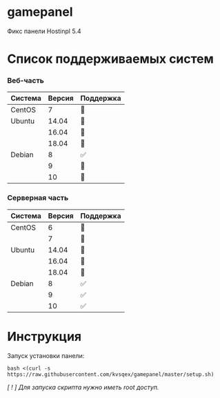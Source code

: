 # gamepanel
Фикс панели Hostinpl 5.4

# Список поддерживаемых систем

### Веб-часть

|      Система      | Версия  | Поддержка          |
| ----------------- | ------- | ------------------ |
| CentOS            | 7       | :red_circle:       |
| Ubuntu            | 14.04   | :red_circle:       |
|                   | 16.04   | :red_circle:       |
|                   | 18.04   | :red_circle:       |
| Debian            | 8       | :white_check_mark: |
|                   | 9       | :red_circle:       |
|                   | 10      | :red_circle:       |

### Серверная часть

|      Система      | Версия  | Поддержка          |
| ----------------- | ------- | ------------------ |
| CentOS            | 6       | :red_circle:       |
|                   | 7       | :red_circle:       |
| Ubuntu            | 14.04   | :red_circle:       |
|                   | 16.04   | :red_circle:       |
|                   | 18.04   | :red_circle:       |
| Debian            | 8       | :white_check_mark: |
|                   | 9       | :white_check_mark: |
|                   | 10      | :white_check_mark: |

# Инструкция

Запуск установки панели:

`bash <(curl -s https://raw.githubusercontent.com/kvsqex/gamepanel/master/setup.sh)`

*[ ! ] Для запуска скрипта нужно иметь root доступ.*
